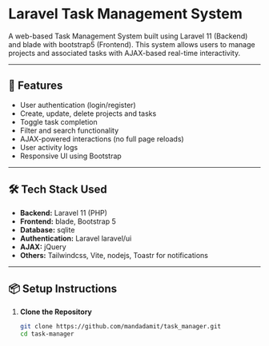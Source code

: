 # Laravel Task Management System

A web-based Task Management System built using Laravel 11 (Backend) and blade with bootstrap5 (Frontend). This system allows users to manage projects and associated tasks with AJAX-based real-time interactivity.

---

## 🚀 Features

- User authentication (login/register)
- Create, update, delete projects and tasks
- Toggle task completion
- Filter and search functionality
- AJAX-powered interactions (no full page reloads)
- User activity logs
- Responsive UI using Bootstrap

---

## 🛠️ Tech Stack Used

- **Backend:** Laravel 11 (PHP)
- **Frontend:** blade, Bootstrap 5
- **Database:** sqlite
- **Authentication:** Laravel laravel/ui
- **AJAX:** jQuery
- **Others:** Tailwindcss, Vite, nodejs, Toastr for notifications

---

## 📦 Setup Instructions

1. **Clone the Repository**
   ```bash
   git clone https://github.com/mandadamit/task_manager.git
   cd task-manager

